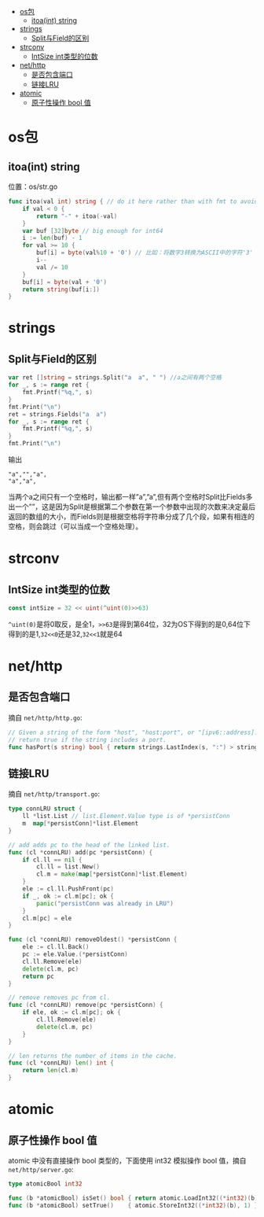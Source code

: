 <!-- TOC depthFrom:1 depthTo:6 withLinks:1 updateOnSave:1 orderedList:0 -->

- [os包](#os包)
	- [itoa(int) string](#itoaint-string)
- [strings](#strings)
	- [Split与Field的区别](#split与field的区别)
- [strconv](#strconv)
	- [IntSize int类型的位数](#intsize-int类型的位数)
- [net/http](#nethttp)
	- [是否包含端口](#是否包含端口)
	- [链接LRU](#链接lru)
- [atomic](#atomic)
	- [原子性操作 bool 值](#原子性操作-bool-值)

<!-- /TOC -->

# os包

## itoa(int) string

位置：os/str.go

```go
func itoa(val int) string { // do it here rather than with fmt to avoid dependency
	if val < 0 {
		return "-" + itoa(-val)
	}
	var buf [32]byte // big enough for int64
	i := len(buf) - 1
	for val >= 10 {
		buf[i] = byte(val%10 + '0') // 比如：将数字3转换为ASCII中的字符'3'
		i--
		val /= 10
	}
	buf[i] = byte(val + '0')
	return string(buf[i:])
}
```

# strings

## Split与Field的区别

```go
var ret []string = strings.Split("a  a", " ") //a之间有两个空格
for _, s := range ret {
	fmt.Printf("%q,", s)
}
fmt.Print("\n")
ret = strings.Fields("a  a")
for _, s := range ret {
	fmt.Printf("%q,", s)
}
fmt.Print("\n")
```

输出

```
"a","","a",
"a","a",
```

当两个a之间只有一个空格时，输出都一样”a”,”a”,但有两个空格时Split比Fields多出一个””，这是因为Split是根据第二个参数在第一个参数中出现的次数来决定最后返回的数组的大小，而Fields则是根据空格将字符串分成了几个段，如果有相连的空格，则会跳过（可以当成一个空格处理）。


# strconv

## IntSize int类型的位数

```go
const intSize = 32 << uint(^uint(0)>>63)
```

`^uint(0)`是将0取反，是全1，`>>63`是得到第64位，32为OS下得到的是0,64位下得到的是1,`32<<0`还是32,`32<<1`就是64



# net/http

## 是否包含端口

摘自 `net/http/http.go`:

```go
// Given a string of the form "host", "host:port", or "[ipv6::address]:port",
// return true if the string includes a port.
func hasPort(s string) bool { return strings.LastIndex(s, ":") > strings.LastIndex(s, "]") }
```


## 链接LRU

摘自 `net/http/transport.go`:

```go
type connLRU struct {
	ll *list.List // list.Element.Value type is of *persistConn
	m  map[*persistConn]*list.Element
}

// add adds pc to the head of the linked list.
func (cl *connLRU) add(pc *persistConn) {
	if cl.ll == nil {
		cl.ll = list.New()
		cl.m = make(map[*persistConn]*list.Element)
	}
	ele := cl.ll.PushFront(pc)
	if _, ok := cl.m[pc]; ok {
		panic("persistConn was already in LRU")
	}
	cl.m[pc] = ele
}

func (cl *connLRU) removeOldest() *persistConn {
	ele := cl.ll.Back()
	pc := ele.Value.(*persistConn)
	cl.ll.Remove(ele)
	delete(cl.m, pc)
	return pc
}

// remove removes pc from cl.
func (cl *connLRU) remove(pc *persistConn) {
	if ele, ok := cl.m[pc]; ok {
		cl.ll.Remove(ele)
		delete(cl.m, pc)
	}
}

// len returns the number of items in the cache.
func (cl *connLRU) len() int {
	return len(cl.m)
}
```


# atomic

## 原子性操作 bool 值

atomic 中没有直接操作 bool 类型的，下面使用 int32 模拟操作 bool 值，摘自 `net/http/server.go`:

```go
type atomicBool int32

func (b *atomicBool) isSet() bool { return atomic.LoadInt32((*int32)(b)) != 0 }
func (b *atomicBool) setTrue()    { atomic.StoreInt32((*int32)(b), 1) }
```
